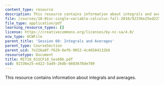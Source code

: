 ```yaml
---
content_type: resource
description: This resource contains information about integrals and averages.
file: /courses/18-01sc-single-variable-calculus-fall-2010/92336e25ed225ad926db6603678de789_MIT18_01SCF10_Ses60b.pdf
file_type: application/pdf
learning_resource_types: []
license: https://creativecommons.org/licenses/by-nc-sa/4.0/
ocw_type: OCWFile
parent_title: 'Session 60: Integrals and Averages'
parent_type: CourseSection
parent_uid: 7e226a8f-f629-6ef6-9052-4c46584132b9
resourcetype: Document
title: MIT18_01SCF10_Ses60b.pdf
uid: 92336e25-ed22-5ad9-26db-6603678de789
---
```

This resource contains information about integrals and averages.